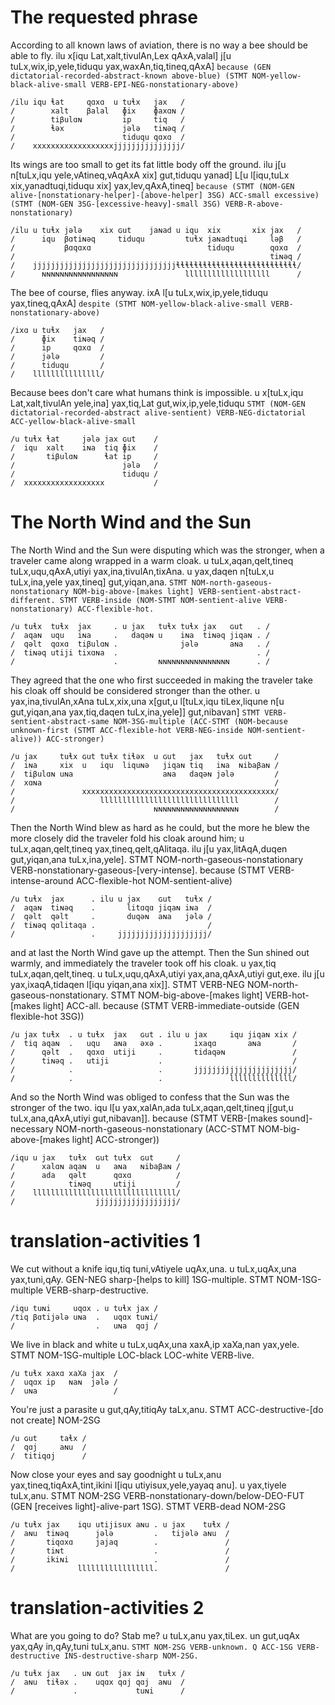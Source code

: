 # The requested phrase

According to all known laws of aviation, there is no way a bee should be able to fly.
ilu x[iqu Lat,xalt,tivulAn,Lex qAxA,valal] j[u tuLx,wix,ip,yele,tiduqu yax,waxAn,tiq,tineq,qAxA]
`because (GEN dictatorial-recorded-abstract-known above-blue) (STMT NOM-yellow-black-alive-small VERB-EPI-NEG-nonstationary-above)`
```
/ilu iqu ɬat     qɑxɑ  u tuɬx   jax   /
/        xalt    βalal   ɸix    ɸaxɑɴ /
/        tiβulɑɴ         ip     tiq   /
/        ɬəx             jələ   tiɴəq /
/                        tiduqu qɑxɑ  /
/    xxxxxxxxxxxxxxxxxxjjjjjjjjjjjjjjj/
```

Its wings are too small to get its fat little body off the ground.
ilu j[u n[tuLx,iqu yele,vAtineq,vAqAxA xix] gut,tiduqu yanad] L[u l[iqu,tuLx xix,yanadtuqi,tiduqu xix] yax,lev,qAxA,tineq]
`because (STMT (NOM-GEN alive-[nonstationary-helper]-[above-helper] 3SG) ACC-small excessive) (STMT (NOM-GEN 3SG-[excessive-heavy]-small 3SG) VERB-R-above-nonstationary)`
```
/ilu u tuɬx jələ    xix ɢut    jaɴad u iqu  xix       xix jax   /
/      iqu  βɑtiɴəq     tiduqu         tuɬx jaɴadtuqi     ləβ   /
/           βɑqɑxɑ                          tiduqu        qɑxɑ  /
/                                                         tiɴəq /
/    jjjjjjjjjjjjjjjjjjjjjjjjjjjjjjjjɬɬɬɬɬɬɬɬɬɬɬɬɬɬɬɬɬɬɬɬɬɬɬɬɬɬɬ/
/      ɴɴɴɴɴɴɴɴɴɴɴɴɴɴɴɴɴ               lllllllllllllllllll      /
```

The bee of course, flies anyway.
ixA l[u tuLx,wix,ip,yele,tiduqu yax,tineq,qAxA]
`despite (STMT NOM-yellow-black-alive-small VERB-nonstationary-above)`
```
/ixɑ u tuɬx   jax   /
/      ɸix    tiɴəq /
/      ip     qɑxɑ  /
/      jələ         /
/      tiduqu       /
/    lllllllllllllll/
```

Because bees don't care what humans think is impossible.
u x[tuLx,iqu Lat,xalt,tivulAn yele,ina] yax,tiq,Lat gut,wix,ip,yele,tiduqu
`STMT (NOM-GEN dictatorial-recorded-abstract alive-sentient) VERB-NEG-dictatorial ACC-yellow-black-alive-small`
```
/u tuɬx ɬat     jələ jax ɢut    /
/  iqu  xalt    iɴa  tiq ɸix    /
/       tiβulɑɴ      ɬat ip     /
/                        jələ   /
/                        tiduqu /
/  xxxxxxxxxxxxxxxxxx           /
```

# The North Wind and the Sun

The North Wind and the Sun were disputing which was the stronger, when a traveler came along wrapped in a warm cloak.
u tuLx,aqan,qelt,tineq tuLx,uqu,qAxA,utiyi yax,ina,tivulAn,tixAna. u yax,daqen n[tuLx,u tuLx,ina,yele yax,tineq] gut,yiqan,ana.
`STMT NOM-north-gaseous-nonstationary NOM-big-above-[makes light] VERB-sentient-abstract-different. STMT VERB-inside (NOM-STMT NOM-sentient-alive VERB-nonstationary) ACC-flexible-hot.`
```
/u tuɬx  tuɬx  jax     . u jax   tuɬx tuɬx jax   ɢut   . /
/  aqaɴ  uqu   iɴa     .   daqəɴ u    iɴa  tiɴəq jiqaɴ . /
/  qəlt  qɑxɑ  tiβulɑɴ .              jələ       aɴa   . /
/  tiɴəq utiji tixɑɴa  .                               . /
/                      .         ɴɴɴɴɴɴɴɴɴɴɴɴɴɴɴɴ      . /
```

They agreed that the one who first succeeded in making the traveler take his cloak off should be considered stronger than the other.
u yax,ina,tivulAn,xAna tuLx,xix,una x[gut,u l[tuLx,iqu tiLex,liqune n[u gut,yiqan,ana yax,tiq,daqen tuLx,ina,yele]] gut,nibavan]
`STMT VERB-sentient-abstract-same NOM-3SG-multiple (ACC-STMT (NOM-because unknown-first (STMT ACC-flexible-hot VERB-NEG-inside NOM-sentient-alive)) ACC-stronger)`
```
/u jax     tuɬx ɢut tuɬx tiɬəx  u ɢut   jax   tuɬx ɢut     /
/  iɴa     xix  u   iqu  liquɴə   jiqaɴ tiq   iɴa  ɴibaβaɴ /
/  tiβulɑɴ uɴa                    aɴa   daqəɴ jələ         /
/  xɑɴa                                                    /
/               xxxxxxxxxxxxxxxxxxxxxxxxxxxxxxxxxxxxxxxxxxx/
/                   lllllllllllllllllllllllllllllll        /
/                               ɴɴɴɴɴɴɴɴɴɴɴɴɴɴɴɴɴɴɴ        /
```

Then the North Wind blew as hard as he could, but the more he blew the more closely did the traveler fold his cloak around him;
u tuLx,aqan,qelt,tineq yax,tineq,qelt,qAlitaqa. ilu j[u yax,litAqA,duqen gut,yiqan,ana tuLx,ina,yele].
STMT NOM-north-gaseous-nonstationary VERB-nonstationary-gaseous-[very-intense]. because (STMT VERB-intense-around ACC-flexible-hot NOM-sentient-alive)
```
/u tuɬx  jax      . ilu u jax    ɢut   tuɬx /
/  aqaɴ  tiɴəq    .       litɑqɑ jiqaɴ iɴa  /
/  qəlt  qəlt     .       duqəɴ  aɴa   jələ /
/  tiɴəq qɑlitaqa .                         /
/                 .     jjjjjjjjjjjjjjjjjjjj/
```

and at last the North Wind gave up the attempt. Then the Sun shined out warmly, and immediately the traveler took off his cloak.
u yax,tiq tuLx,aqan,qelt,tineq. u tuLx,uqu,qAxA,utiyi yax,ana,qAxA,utiyi gut,exe. ilu j[u yax,ixaqA,tidaqen l[iqu yiqan,ana xix]].
STMT VERB-NEG NOM-north-gaseous-nonstationary. STMT NOM-big-above-[makes light] VERB-hot-[makes light] ACC-all. because (STMT VERB-immediate-outside (GEN flexible-hot 3SG))
```
/u jax tuɬx  . u tuɬx  jax   ɢut . ilu u jax     iqu jiqaɴ xix /
/  tiq aqaɴ  .   uqu   aɴa   əxə .       ixaqɑ       aɴa       /
/      qəlt  .   qɑxɑ  utiji     .       tidaqəɴ               /
/      tiɴəq .   utiji           .                             /
/            .                   .       jjjjjjjjjjjjjjjjjjjjjj/
/            .                   .               llllllllllllll/
```

And so the North Wind was obliged to confess that the Sun was the stronger of the two.
iqu l[u yax,xalAn,ada tuLx,aqan,qelt,tineq j[gut,u tuLx,ana,qAxA,utiyi gut,nibavan]].
because (STMT VERB-[makes sound]-necessary NOM-north-gaseous-nonstationary (ACC-STMT NOM-big-above-[makes light] ACC-stronger))
```
/iqu u jax   tuɬx  ɢut tuɬx  ɢut     /
/      xalɑɴ aqaɴ  u   aɴa   ɴibaβaɴ /
/      ada   qəlt      qɑxɑ          /
/            tiɴəq     utiji         /
/    llllllllllllllllllllllllllllllll/
/                  jjjjjjjjjjjjjjjjjj/
```

# translation-activities 1

We cut without a knife
iqu,tiq tuni,vAtiyele uqAx,una. u tuLx,uqAx,una yax,tuni,qAy.
GEN-NEG sharp-[helps to kill] 1SG-multiple. STMT NOM-1SG-multiple VERB-sharp-destructive.
```
/iqu tuɴi     uqɑx . u tuɬx jax /
/tiq βɑtijələ uɴa  .   uqɑx tuɴi/
/                  .   uɴa  qɑj /
```

We live in black and white
u tuLx,uqAx,una xaxA,ip xaXa,nan yax,yele.
STMT NOM-1SG-multiple LOC-black LOC-white VERB-live.
```
/u tuɬx xaxɑ xaXa jax  /
/  uqɑx ip   ɴaɴ  jələ /
/  uɴa                 /
```

You're just a parasite
u gut,qAy,titiqAy taLx,anu.
STMT ACC-destructive-[do not create] NOM-2SG
```
/u ɢut     taɬx /
/  qɑj     aɴu  /
/  titiqɑj      /
```

Now close your eyes and say goodnight
u tuLx,anu yax,tineq,tiqAxA,tint,ikini l[iqu utiyisux,yele,yayaq anu]. u yax,tiyele tuLx,anu.
STMT NOM-2SG VERB-nonstationary-down/below-DEO-FUT (GEN [receives light]-alive-part 1SG). STMT VERB-dead NOM-2SG
```
/u tuɬx jax    iqu utijisux aɴu . u jax    tuɬx /
/  aɴu  tiɴəq      jələ         .   tijələ aɴu  /
/       tiqɑxɑ     jajaq        .               /
/       tiɴt                    .               /
/       ikiɴi                   .               /
/              lllllllllllllllll.               /
```

# translation-activities 2
What are you going to do? Stab me?
u tuLx,anu yax,tiLex. un gut,uqAx yax,qAy in,qAy,tuni tuLx,anu.
`STMT NOM-2SG VERB-unknown. Q ACC-1SG VERB-destructive INS-destructive-sharp NOM-2SG.`
```
/u tuɬx jax   . uɴ ɢut  jax iɴ   tuɬx /
/  aɴu  tiɬəx .    uqɑx qɑj qɑj  aɴu  /
/             .             tuɴi      /
```
